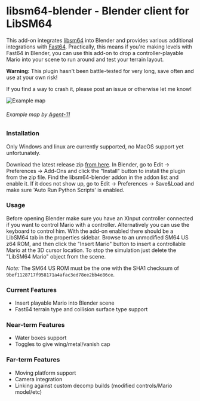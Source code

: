 # libsm64-blender - Blender client for LibSM64

This add-on integrates [libsm64](https://github.com/libsm64/libsm64) into Blender and provides various additional integrations with [Fast64](https://github.com/Fast-64/fast64).
Practically, this means if you're making levels with Fast64 in Blender, you can use this add-on to drop a controller-playable Mario into your scene to run around and test your terrain layout.

**Warning:** This plugin hasn't been battle-tested for very long, save often and use at your own risk!

If you find a way to crash it, please post an issue or otherwise let me know!

![Example map](https://github.com/libsm64/libsm64-blender/raw/master/docs/example.gif)
###### Example map by [Agent-11](https://github.com/agent-11)

### Installation

Only Windows and linux are currently supported, no MacOS support yet unfortunately.

Download the latest release zip [from here](https://github.com/libsm64/libsm64-blender/releases). In Blender, go to Edit -> Preferences -> Add-Ons and click the "Install" button to install the plugin from the zip file. Find the libsm64-blender addon in the addon list and enable it. If it does not show up, go to Edit -> Preferences -> Save&Load and make sure 'Auto Run Python Scripts' is enabled.

### Usage
Before opening Blender make sure you have an XInput controller connected if you want to control Mario with a controller. Alternatively you can use the keyboard to control him. With the add-on enabled there should be a LibSM64 tab in the properties sidebar. Browse to an unmodified SM64 US z64 ROM, and then click the "Insert Mario" button to insert a controllable Mario at the 3D cursor location. To stop the simulation just delete the "LibSM64 Mario" object from the scene.

*Note:* The SM64 US ROM must be the one with the SHA1 checksum of `9bef1128717f958171a4afac3ed78ee2bb4e86ce`.

### Current Features
- Insert playable Mario into Blender scene
- Fast64 terrain type and collision surface type support

### Near-term Features
- Water boxes support
- Toggles to give wing/metal/vanish cap

### Far-term Features
- Moving platform support
- Camera integration
- Linking against custom decomp builds (modified controls/Mario model/etc)
